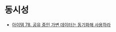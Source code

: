 # 동시성

* [아이템 78. 공유 중인 가변 데이터는 동기화해 사용하라](https://github.com/yjh2569/books/tree/main/Effective_Java/Ch11/Item78.md)
